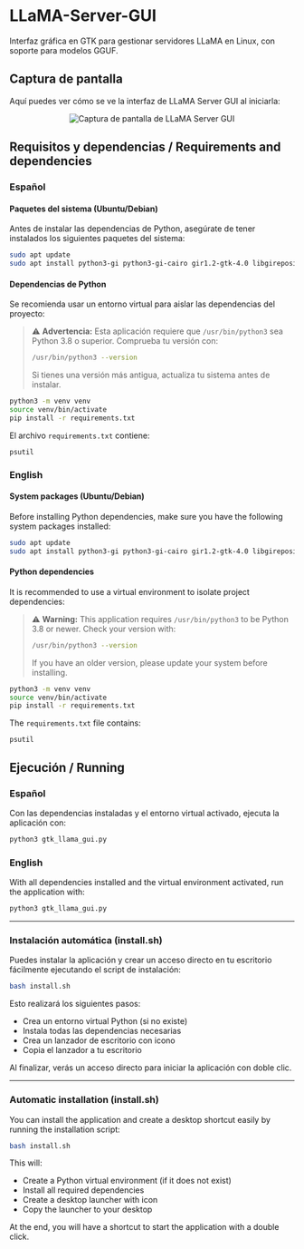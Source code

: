 # LLaMA-Server-GUI

Interfaz gráfica en GTK para gestionar servidores LLaMA en Linux, con soporte para modelos GGUF.

## Captura de pantalla
Aquí puedes ver cómo se ve la interfaz de LLaMA Server GUI al iniciarla:

<div align="center">
  <img src="assets/screenshot.gif" alt="Captura de pantalla de LLaMA Server GUI">
</div>

## Requisitos y dependencias / Requirements and dependencies

### Español

#### Paquetes del sistema (Ubuntu/Debian)
Antes de instalar las dependencias de Python, asegúrate de tener instalados los siguientes paquetes del sistema:

```bash
sudo apt update
sudo apt install python3-gi python3-gi-cairo gir1.2-gtk-4.0 libgirepository1.0-dev libcairo2-dev
```

#### Dependencias de Python
Se recomienda usar un entorno virtual para aislar las dependencias del proyecto:

> ⚠️ **Advertencia:** Esta aplicación requiere que `/usr/bin/python3` sea Python 3.8 o superior. Comprueba tu versión con:
> ```bash
> /usr/bin/python3 --version
> ```
> Si tienes una versión más antigua, actualiza tu sistema antes de instalar.


```bash
python3 -m venv venv
source venv/bin/activate
pip install -r requirements.txt
```

El archivo `requirements.txt` contiene:
```
psutil
```

### English

#### System packages (Ubuntu/Debian)
Before installing Python dependencies, make sure you have the following system packages installed:

```bash
sudo apt update
sudo apt install python3-gi python3-gi-cairo gir1.2-gtk-4.0 libgirepository1.0-dev libcairo2-dev
```

#### Python dependencies
It is recommended to use a virtual environment to isolate project dependencies:

> ⚠️ **Warning:** This application requires `/usr/bin/python3` to be Python 3.8 or newer. Check your version with:
> ```bash
> /usr/bin/python3 --version
> ```
> If you have an older version, please update your system before installing.


```bash
python3 -m venv venv
source venv/bin/activate
pip install -r requirements.txt
```

The `requirements.txt` file contains:
```
psutil
```

## Ejecución / Running

### Español
Con las dependencias instaladas y el entorno virtual activado, ejecuta la aplicación con:

```bash
python3 gtk_llama_gui.py
```

### English
With all dependencies installed and the virtual environment activated, run the application with:

```bash
python3 gtk_llama_gui.py
```

---

### Instalación automática (install.sh)

Puedes instalar la aplicación y crear un acceso directo en tu escritorio fácilmente ejecutando el script de instalación:

```bash
bash install.sh
```

Esto realizará los siguientes pasos:
- Crea un entorno virtual Python (si no existe)
- Instala todas las dependencias necesarias
- Crea un lanzador de escritorio con icono
- Copia el lanzador a tu escritorio

Al finalizar, verás un acceso directo para iniciar la aplicación con doble clic.

---

### Automatic installation (install.sh)

You can install the application and create a desktop shortcut easily by running the installation script:

```bash
bash install.sh
```

This will:
- Create a Python virtual environment (if it does not exist)
- Install all required dependencies
- Create a desktop launcher with icon
- Copy the launcher to your desktop

At the end, you will have a shortcut to start the application with a double click.